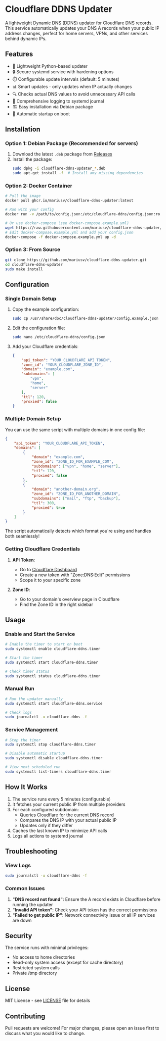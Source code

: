 # Cloudflare DDNS Updater

A lightweight Dynamic DNS (DDNS) updater for Cloudflare DNS records. This service automatically updates your DNS A records when your public IP address changes, perfect for home servers, VPNs, and other services behind dynamic IPs.

## Features

- 🚀 Lightweight Python-based updater
- 🔒 Secure systemd service with hardening options
- ⏱️ Configurable update intervals (default: 5 minutes)
- 📊 Smart updates - only updates when IP actually changes
- 🔍 Checks actual DNS values to avoid unnecessary API calls
- 📝 Comprehensive logging to systemd journal
- 🏗️ Easy installation via Debian package
- 🔄 Automatic startup on boot

## Installation

### Option 1: Debian Package (Recommended for servers)

1. Download the latest `.deb` package from [Releases](https://github.com/mariusv/cloudflare-ddns-updater/releases)
2. Install the package:
   ```bash
   sudo dpkg -i cloudflare-ddns-updater_*.deb
   sudo apt-get install -f  # Install any missing dependencies
   ```

### Option 2: Docker Container

```bash
# Pull the image
docker pull ghcr.io/mariusv/cloudflare-ddns-updater:latest

# Run with your config
docker run -v /path/to/config.json:/etc/cloudflare-ddns/config.json:ro ghcr.io/mariusv/cloudflare-ddns-updater

# Or use docker-compose (see docker-compose.example.yml)
wget https://raw.githubusercontent.com/mariusv/cloudflare-ddns-updater/main/docker-compose.example.yml
# Edit docker-compose.example.yml and add your config.json
docker-compose -f docker-compose.example.yml up -d
```

### Option 3: From Source

```bash
git clone https://github.com/mariusv/cloudflare-ddns-updater.git
cd cloudflare-ddns-updater
sudo make install
```

## Configuration

### Single Domain Setup

1. Copy the example configuration:
   ```bash
   sudo cp /usr/share/doc/cloudflare-ddns-updater/config.example.json /etc/cloudflare-ddns/config.json
   ```

2. Edit the configuration file:
   ```bash
   sudo nano /etc/cloudflare-ddns/config.json
   ```

3. Add your Cloudflare credentials:
   ```json
   {
       "api_token": "YOUR_CLOUDFLARE_API_TOKEN",
       "zone_id": "YOUR_CLOUDFLARE_ZONE_ID",
       "domain": "example.com",
       "subdomains": [
           "vpn",
           "home",
           "server"
       ],
       "ttl": 120,
       "proxied": false
   }
   ```

### Multiple Domain Setup

You can use the same script with multiple domains in one config file:

```json
{
    "api_token": "YOUR_CLOUDFLARE_API_TOKEN",
    "domains": [
        {
            "domain": "example.com",
            "zone_id": "ZONE_ID_FOR_EXAMPLE_COM",
            "subdomains": ["vpn", "home", "server"],
            "ttl": 120,
            "proxied": false
        },
        {
            "domain": "another-domain.org",
            "zone_id": "ZONE_ID_FOR_ANOTHER_DOMAIN",
            "subdomains": ["mail", "ftp", "backup"],
            "ttl": 300,
            "proxied": true
        }
    ]
}
```

The script automatically detects which format you're using and handles both seamlessly!

### Getting Cloudflare Credentials

1. **API Token**: 
   - Go to [Cloudflare Dashboard](https://dash.cloudflare.com/profile/api-tokens)
   - Create a new token with "Zone:DNS:Edit" permissions
   - Scope it to your specific zone

2. **Zone ID**:
   - Go to your domain's overview page in Cloudflare
   - Find the Zone ID in the right sidebar

## Usage

### Enable and Start the Service

```bash
# Enable the timer to start on boot
sudo systemctl enable cloudflare-ddns.timer

# Start the timer
sudo systemctl start cloudflare-ddns.timer

# Check timer status
sudo systemctl status cloudflare-ddns.timer
```

### Manual Run

```bash
# Run the updater manually
sudo systemctl start cloudflare-ddns.service

# Check logs
sudo journalctl -u cloudflare-ddns -f
```

### Service Management

```bash
# Stop the timer
sudo systemctl stop cloudflare-ddns.timer

# Disable automatic startup
sudo systemctl disable cloudflare-ddns.timer

# View next scheduled run
sudo systemctl list-timers cloudflare-ddns.timer
```

## How It Works

1. The service runs every 5 minutes (configurable)
2. It fetches your current public IP from multiple providers
3. For each configured subdomain:
   - Queries Cloudflare for the current DNS record
   - Compares the DNS IP with your actual public IP
   - Updates only if they differ
4. Caches the last known IP to minimize API calls
5. Logs all actions to systemd journal

## Troubleshooting

### View Logs
```bash
sudo journalctl -u cloudflare-ddns -f
```

### Common Issues

1. **"DNS record not found"**: Ensure the A record exists in Cloudflare before running the updater
2. **"Invalid API token"**: Check your API token has the correct permissions
3. **"Failed to get public IP"**: Network connectivity issue or all IP services are down

## Security

The service runs with minimal privileges:
- No access to home directories
- Read-only system access (except for cache directory)
- Restricted system calls
- Private /tmp directory

## License

MIT License - see [LICENSE](LICENSE) file for details

## Contributing

Pull requests are welcome! For major changes, please open an issue first to discuss what you would like to change.